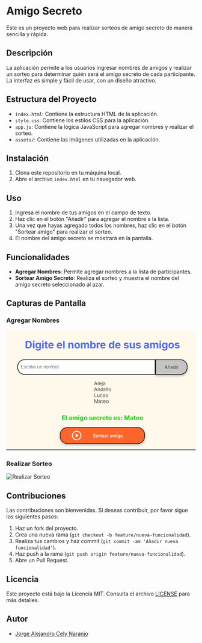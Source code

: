 # Amigo Secreto

Este es un proyecto web para realizar sorteos de amigo secreto de manera sencilla y rápida.

## Descripción

La aplicación permite a los usuarios ingresar nombres de amigos y realizar un sorteo para determinar quién será el amigo secreto de cada participante. La interfaz es simple y fácil de usar, con un diseño atractivo.

## Estructura del Proyecto


- `index.html`: Contiene la estructura HTML de la aplicación.
- `style.css`: Contiene los estilos CSS para la aplicación.
- `app.js`: Contiene la lógica JavaScript para agregar nombres y realizar el sorteo.
- `assets/`: Contiene las imágenes utilizadas en la aplicación.

## Instalación

1. Clona este repositorio en tu máquina local.
2. Abre el archivo `index.html` en tu navegador web.

## Uso

1. Ingresa el nombre de tus amigos en el campo de texto.
2. Haz clic en el botón "Añadir" para agregar el nombre a la lista.
3. Una vez que hayas agregado todos los nombres, haz clic en el botón "Sortear amigo" para realizar el sorteo.
4. El nombre del amigo secreto se mostrará en la pantalla.

## Funcionalidades

- **Agregar Nombres**: Permite agregar nombres a la lista de participantes.
- **Sortear Amigo Secreto**: Realiza el sorteo y muestra el nombre del amigo secreto seleccionado al azar.

## Capturas de Pantalla

### Agregar Nombres

![Aleja,Andrés,Lucas,Mateo](/assets/AgregarNombres.png)

### Realizar Sorteo

![Realizar Sorteo](assets/realizar-sorteo.png)

## Contribuciones

Las contribuciones son bienvenidas. Si deseas contribuir, por favor sigue los siguientes pasos:

1. Haz un fork del proyecto.
2. Crea una nueva rama (`git checkout -b feature/nueva-funcionalidad`).
3. Realiza tus cambios y haz commit (`git commit -am 'Añadir nueva funcionalidad'`).
4. Haz push a la rama (`git push origin feature/nueva-funcionalidad`).
5. Abre un Pull Request.

## Licencia

Este proyecto está bajo la Licencia MIT. Consulta el archivo [LICENSE](LICENSE) para más detalles.

## Autor

- [Jorge Alejandro Cely Naranjo](https://github.com/JalejandroCelyN1)

